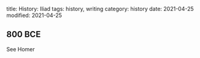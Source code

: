 title: History: Iliad
tags: history, writing
category: history
date: 2021-04-25
modified: 2021-04-25


 800 BCE
-
See Homer





